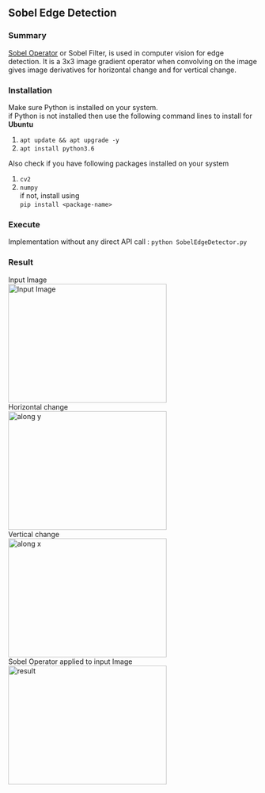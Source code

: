 ## Sobel Edge Detection

### Summary
[Sobel Operator](https://en.wikipedia.org/wiki/Sobel_operator) or Sobel Filter, is used in computer vision for edge detection. It is a 3x3 image gradient operator when convolving on the image gives image derivatives for horizontal change and for vertical change. 

### Installation
Make sure Python is installed on your system.</br>
if Python is not installed then use the following command lines to install for <b>Ubuntu</b>
1. ```apt update && apt upgrade -y```
2. ```apt install python3.6```


Also check if you have following packages installed on your system
1. ```cv2```
2. ```numpy```</br>
if not, install using </br>
```pip install <package-name>```

### Execute
Implementation without any direct API call : ```python SobelEdgeDetector.py``` </br>

### Result
Input Image</br>
<img src="EdgeDetection/Valve_original.PNG" alt="Input Image" title="Input Image" width="320" height="240"></br>
Horizontal change</br>
<img src="/EdgeDetection/horizontalDerivative_y.PNG" alt="along y" title="Horizontal Change"  width="320" height="240"></br>
Vertical change</br>
<img src="/EdgeDetection/verticalDerivative_x.PNG" alt="along x" title="Vertical Change"  width="320" height="240"></br>
Sobel Operator applied to input Image</br>
<img src="/EdgeDetection/gradientMagnitudeResult.PNG" alt="result" title="Result Image"  width="320" height="240"></br>


